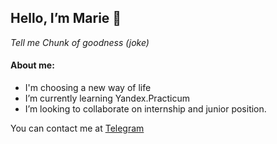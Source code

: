 ## Hello, I’m Marie 👋 
*Tell me Chunk of goodness (joke)*


#### About me:
- I'm choosing a new way of life
- I’m currently learning Yandex.Practicum
- I’m looking to collaborate on internship and junior position.


You can contact me at [Telegram](https://t.me/maria_chernyh)

<!---
chernyh-mv/chernyh-mv is a ✨ special ✨ repository because its `README.md` (this file) appears on your GitHub profile.
You can click the Preview link to take a look at your changes.
--->
